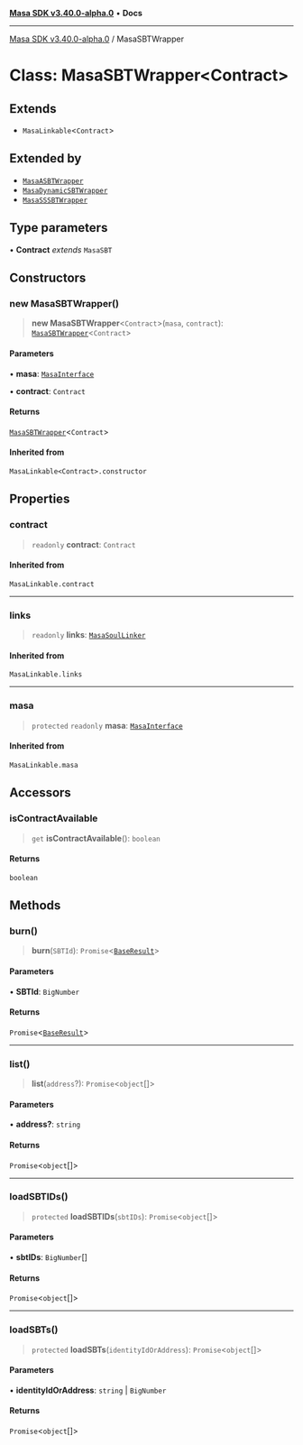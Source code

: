 [**Masa SDK v3.40.0-alpha.0**](../README.md) • **Docs**

***

[Masa SDK v3.40.0-alpha.0](../globals.md) / MasaSBTWrapper

# Class: MasaSBTWrapper\<Contract\>

## Extends

- `MasaLinkable`\<`Contract`\>

## Extended by

- [`MasaASBTWrapper`](MasaASBTWrapper.md)
- [`MasaDynamicSBTWrapper`](MasaDynamicSBTWrapper.md)
- [`MasaSSSBTWrapper`](MasaSSSBTWrapper.md)

## Type parameters

• **Contract** *extends* `MasaSBT`

## Constructors

### new MasaSBTWrapper()

> **new MasaSBTWrapper**\<`Contract`\>(`masa`, `contract`): [`MasaSBTWrapper`](MasaSBTWrapper.md)\<`Contract`\>

#### Parameters

• **masa**: [`MasaInterface`](../interfaces/MasaInterface.md)

• **contract**: `Contract`

#### Returns

[`MasaSBTWrapper`](MasaSBTWrapper.md)\<`Contract`\>

#### Inherited from

`MasaLinkable<Contract>.constructor`

## Properties

### contract

> `readonly` **contract**: `Contract`

#### Inherited from

`MasaLinkable.contract`

***

### links

> `readonly` **links**: [`MasaSoulLinker`](MasaSoulLinker.md)

#### Inherited from

`MasaLinkable.links`

***

### masa

> `protected` `readonly` **masa**: [`MasaInterface`](../interfaces/MasaInterface.md)

#### Inherited from

`MasaLinkable.masa`

## Accessors

### isContractAvailable

> `get` **isContractAvailable**(): `boolean`

#### Returns

`boolean`

## Methods

### burn()

> **burn**(`SBTId`): `Promise`\<[`BaseResult`](../interfaces/BaseResult.md)\>

#### Parameters

• **SBTId**: `BigNumber`

#### Returns

`Promise`\<[`BaseResult`](../interfaces/BaseResult.md)\>

***

### list()

> **list**(`address`?): `Promise`\<`object`[]\>

#### Parameters

• **address?**: `string`

#### Returns

`Promise`\<`object`[]\>

***

### loadSBTIDs()

> `protected` **loadSBTIDs**(`sbtIDs`): `Promise`\<`object`[]\>

#### Parameters

• **sbtIDs**: `BigNumber`[]

#### Returns

`Promise`\<`object`[]\>

***

### loadSBTs()

> `protected` **loadSBTs**(`identityIdOrAddress`): `Promise`\<`object`[]\>

#### Parameters

• **identityIdOrAddress**: `string` \| `BigNumber`

#### Returns

`Promise`\<`object`[]\>
